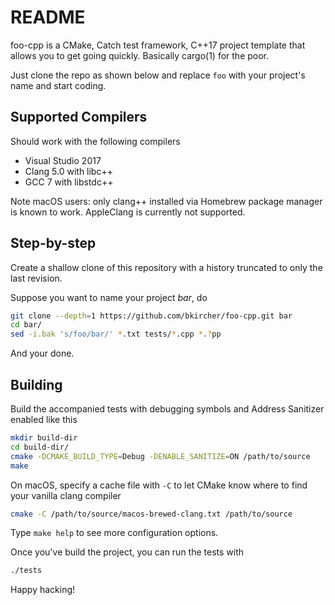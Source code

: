 # README
foo-cpp is a CMake, Catch test framework, C++17 project template that allows
you to get going quickly. Basically cargo(1) for the poor.

Just clone the repo as shown below and replace `foo` with your project's name
and start coding.

## Supported Compilers
Should work with the following compilers

* Visual Studio 2017
* Clang 5.0 with libc++
* GCC 7 with libstdc++

Note macOS users: only clang++ installed via Homebrew package manager is known
to work. AppleClang is currently not supported.

## Step-by-step
Create a shallow clone of this repository with a history truncated to only the
last revision.

Suppose you want to name your project _bar_, do

```bash
git clone --depth=1 https://github.com/bkircher/foo-cpp.git bar
cd bar/
sed -i.bak 's/foo/bar/' *.txt tests/*.cpp *.?pp
```

And your done.

## Building
Build the accompanied tests with debugging symbols and Address Sanitizer
enabled like this

```bash
mkdir build-dir
cd build-dir/
cmake -DCMAKE_BUILD_TYPE=Debug -DENABLE_SANITIZE=ON /path/to/source
make
```

On macOS, specify a cache file with `-C` to let CMake know where to find your
vanilla clang compiler

```bash
cmake -C /path/to/source/macos-brewed-clang.txt /path/to/source
```

Type `make help` to see more configuration options.

Once you've build the project, you can run the tests with

```bash
./tests
```

Happy hacking!

<!-- vim: et sw=4 ts=4:
-->
